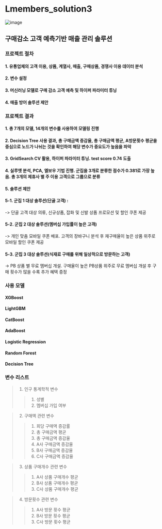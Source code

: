 # Lmembers_solution3

![image](https://user-images.githubusercontent.com/49267209/146729433-5b1d703e-9a7a-42a5-9b94-8314b4ab7c47.png)


## 구매감소 고객 예측기반 매출 관리 솔루션 

### 프로젝트 절차 
#### 1. 유통업체의 고객 이용, 상품, 계열사, 매출, 구매상품, 경쟁사 이용 데이터 분석
#### 2. 변수 설정 
#### 3. 머신러닝 모델로 구매 감소 고객 예측 및 하이퍼 파라미터 튜닝
#### 4. 매출 방어 솔루션 제안

### 프로젝트 결과 
#### 1. 총 7개의 모델, 14개의 변수를 사용하여 모델링 진행 
#### 2. Decision Tree 사용 결과, 총 구매금액 증감율, 총 구매금액 평균, A방문횟수 평균을 중심으로 노드가 나뉘는 것을 확인하여 해당 변수가 중요도가 높음을 파악 
#### 3. GridSearch CV 활용, 하이퍼 파라미터 튜닝. test score 0.74 도출 
#### 4. 실루엣 분석, PCA, 엘보우 기법 진행. 군집을 3개로 분류한 점수가 0.381로 가장 높음.  총 3개의 제휴사 별 주 이용 고객으로 그룹으로 분류
#### 5. 솔루션 제안 
#### 5-1. 군집 1 대상 솔루션(단골 고객) : 
-> 단골 고객 대상 의류, 신규상품, 잡화 및 신발 상품 프로모션 및 할인 쿠폰 제공
#### 5-2. 군집 2 대상 솔루션(멤버십 가입률이 높은 고객)
-> 개인 맞춤 모바일 쿠폰 배포. 고객의 장바구니 분석 후 재구매율이 높은 상품 위주로 모바일 할인 쿠폰 제공
#### 5-3. 군집 3 대상 솔루션(식재료 구매를 위해 일상적으로 방문하는 고객)
-> PB 상품 별 무료 멤버십 개설. 구매율이 높은 PB상품 위주로 무료 멤버십 개설 후 구매 횟수가 많을 수록 추가 혜택 증정 


### 사용 모델 
#### XGBoost 
#### LightGBM
#### CatBoost
#### AdaBoost
#### Logistic Regression
#### Random Forest
#### Decision Tree 

### 변수 리스트 
> 1. 인구 통계학적 변수
>> 1) 성별 
>> 2) 멤버십 가입 여부 

> 2. 구매액 관련 변수 
>> 1) 회당 구매액 증감률
>> 2) 총 구매금액 평균
>> 3) 총 구매금액 증감율
>> 4) A사 구매금액 증감율
>> 5) B사 구매금액 증감율
>> 6) C사 구매금액 증감율

> 3. 상품 구매개수 관련 변수 
>> 1) A사 상품 구매개수 평균
>> 2) B사 상품 구매개수 평균
>> 3) C사 상품 구매개수 평균

> 4. 방문횟수 관련 변수 
>> 1) A사 방문 횟수 평균
>> 2) B사 방문 횟수 평균
>> 3) C사 방문 횟수 평균

